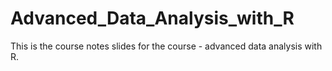 # Advanced_Data_Analysis_with_R
This is the course notes slides for the course - advanced data analysis with R. 
